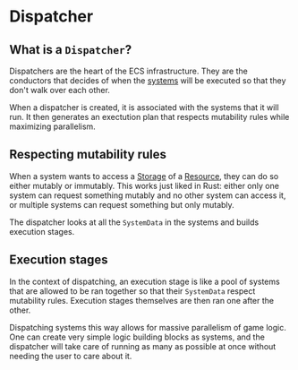 # Dispatcher

## What is a `Dispatcher`?

Dispatchers are the heart of the ECS infrastructure. They are the conductors that decides of when the [systems]() will be executed so that they don't walk over each other.

When a dispatcher is created, it is associated with the systems that it will run. It then generates an exectution plan that respects mutability rules while maximizing parallelism.

## Respecting mutability rules

When a system wants to access a [Storage](components) of a [Resource](), they can do so either mutably or immutably. This works just liked in Rust: either only one system can request something mutably and no other system can access it, or multiple systems can request something but only mutably.

The dispatcher looks at all the `SystemData` in the systems and builds execution stages.

## Execution stages

In the context of dispatching, an execution stage is like a pool of systems that are allowed to be ran together so that their `SystemData` respect mutability rules. Execution stages themselves are then ran one after the other.

Dispatching systems this way allows for massive parallelism of game logic. One can create very simple logic building blocks as systems, and the dispatcher will take care of running as many as possible at once without needing the user to care about it.